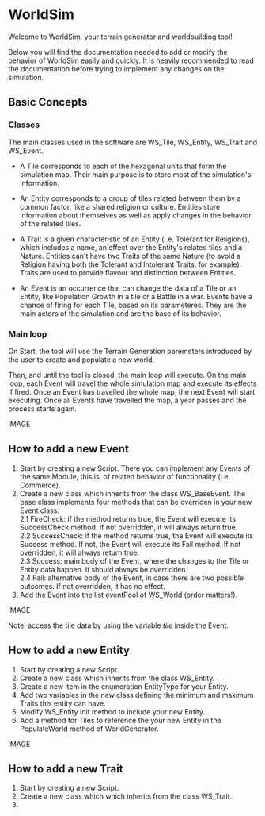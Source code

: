 # WorldSim

Welcome to WorldSim, your terrain generator and worldbuilding tool!

Below you will find the documentation needed to add or modify the behavior of WorldSim easily and quickly. It is heavily recommended to read the documentation before trying to implement any changes on the simulation.

## Basic Concepts

### Classes
The main classes used in the software are WS_Tile, WS_Entity, WS_Trait and WS_Event.

- A Tile corresponds to each of the hexagonal units that form the simulation map. Their main purpose is to store most of the simulation's information.

- An Entity corresponds to a group of tiles related between them by a common factor, like a shared religion or culture. Entities store information about themselves as well as apply changes in the behavior of the related tiles.

- A Trait is a given characteristic of an Entity (i.e. Tolerant for Religions), which includes a name, an effect over the Entity's related tiles and a Nature. Entities can't have two Traits of the same Nature (to avoid a Religion having both the Tolerant and Intolerant Traits, for example). Traits are used to provide flavour and distinction between Entities.

- An Event is an occurrence that can change the data of a Tile or an Entity, like Population Growth in a tile or a Battle in a war. Events have a chance of firing for each Tile, based on its parameteres. They are the main actors of the simulation and are the base of its behavior.

### Main loop

On Start, the tool will use the Terrain Generation paremeters introduced by the user to create and populate a new world.

Then, and until the tool is closed, the main loop will execute. On the main loop, each Event will travel the whole simulation map and execute its effects if fired. Once an Event has travelled the whole map, the next Event will start executing. Once all Events have travelled the map, a year passes and the process starts again.

IMAGE

## How to add a new Event

1. Start by creating a new Script. There you can implement any Events of the same Module, this is, of related behavior of functionality (i.e. Commerce).
2. Create a new class which inherits from the class WS_BaseEvent. The base class implements four methods that can be overriden in your new Event class.        
  2.1 FireCheck: if the method returns true, the Event will execute its SuccessCheck method. If not overridden, it will always return true.            
  2.2 SuccessCheck: if the method returns true, the Event will execute its Success method. If not, the Event will execute its Fail method. If not overridden, it will always  return true.           
  2.3 Success: main body of the Event, where the changes to the Tile or Entity data happen. It should always be overridden.           
  2.4 Fail: alternative body of the Event, in case there are two possible outcomes. If not overridden, it has no effect.           
3. Add the Event into the list eventPool of WS_World (order matters!).

IMAGE
  
  Note: access the tile data by using the variable _tile_ inside the Event.
  
## How to add a new Entity

1. Start by creating a new Script.
2. Create a new class which inherits from the class WS_Entity. 
3. Create a new item in the enumeration EntityType for your Entity.
4. Add two variables in the new class defining the minimum and maximum Traits this entity can have.
5. Modify WS_Entity Init method to include your new Entity.
6. Add a method for Tiles to reference the your new Entity in the PopulateWorld method of WorldGenerator.

IMAGE

## How to add a new Trait

1. Start by creating a new Script.
2. Create a new class which which inherits from the class WS_Trait.
3. 

